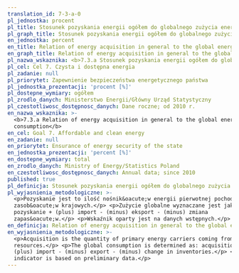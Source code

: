 ```yaml
---
translation_id: 7-3-a-0
pl_jednostka: procent
pl_title: Stosunek pozyskania energii ogółem do globalnego zużycia energii
pl_graph_title: Stosunek pozyskania energii ogółem do globalnego zużycia energii
en_jednostka: percent
en_title: Relation of energy acquisition in general to the global energy consumption
en_graph_title: Relation of energy acquisition in general to the global energy consumption
pl_nazwa_wskaznika: <b>7.3.a Stosunek pozyskania energii ogółem do globalnego zużycia energii</b>
pl_cel: Cel 7. Czysta i dostępna energia
pl_zadanie: null
pl_priorytet: Zapewnienie bezpieczeństwa energetycznego państwa
pl_jednostka_prezentacji: 'procent [%]'
pl_dostepne_wymiary: ogółem
pl_zrodlo_danych: Ministerstwo Energii/Główny Urząd Statystyczny
pl_czestotliwosc_dostępnosc_danych: Dane roczne; od 2010 r.
en_nazwa_wskaznika: >-
  <b>7.3.a Relation of energy acquisition in general to the global energy
  consumption</b>
en_cel: Goal 7. Affordable and clean energy
en_zadanie: null
en_priorytet: Ensurance of energy security of the state
en_jednostka_prezentacji: 'percent [%]'
en_dostepne_wymiary: total
en_zrodlo_danych: Ministry of Energy/Statistics Poland
en_czestotliwosc_dostępnosc_danych: Annual data; since 2010
published: true
pl_definicja: Stosunek pozyskania energii ogółem do globalnego zużycia energii.
pl_wyjasnienia_metodologiczne: >-
  <p>Pozyskanie jest to ilość nośnik&oacute;w energii pierwotnej pochodzącej z
  zasob&oacute;w krajowych.</p> <p>Zużycie globalne wyznaczane jest jako:
  pozyskanie + (plus) import - (minus) eksport - (minus) zmiana
  zapas&oacute;w.</p> <p>Wskaźnik oparty jest na danych wstępnych.</p>
en_definicja: Relation of energy acquisition in general to the global energy consumption.
en_wyjasnienia_metodologiczne: >-
  <p>Acquisition is the quantity of primary energy carriers coming from domestic
  resources.</p> <p>The global consumption is determined as: acquisition +
  (plus) import - (minus) export - (minus) change in inventories.</p> <p>The
  indicator is based on preliminary data.</p>
---
```

